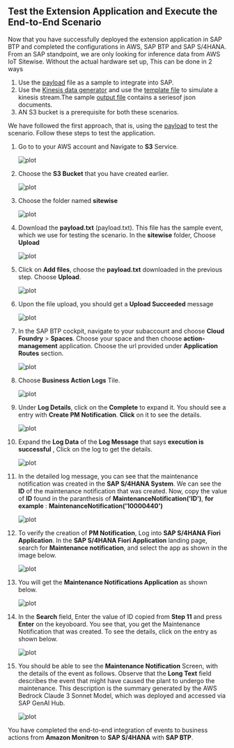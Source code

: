 ## Test the Extension Application and Execute the End-to-End Scenario

Now that you have successfully deployed the extension application in SAP BTP and completed the configurations in AWS, SAP BTP and SAP S/4HANA. 
From an SAP standpoint, we are only looking for inference data from AWS IoT Sitewise. Without the actual hardware set up, This can be done in 2 ways
1) Use the [payload](/payload.txt) file as a sample to integrate into SAP.
2) Use the [Kinesis data generator](https://awslabs.github.io/amazon-kinesis-data-generator/web/producer.html) and use the [template file](/kinesisdatatemplate.json)  to simulate a kinesis stream.The sample [output file](/kinesissample.txt) contains a seriesof json documents.
3) AN S3 bucket is a prerequisite for both these scenarios.

We have followed the first approach, that is, using the [payload](payload.txt) to test the scenario. Follow these steps to test the application.

1. Go to to your AWS account and Navigate to **S3** Service.

    ![plot](./images/S3Search.png)

2. Choose the **S3 Bucket** that you have created earlier.

    ![plot](./images/S3BucketFolder.png)

3. Choose the folder named **sitewise**

    ![plot](./images/S3MonitronFolder.png)

4. Download the **payload.txt** (payload.txt). This file has the sample event, which we use for testing the scenario. In the **sitewise** folder, Choose **Upload**

    ![plot](./images/S3Upload.png)

5. Click on **Add files**, choose the **payload.txt** downloaded in the previous step. Choose **Upload**.

    ![plot](./images/AddFile.png)

6. Upon the file upload, you should get a **Upload Succeeded** message

    ![plot](./images/FileAdded.png)

7. In the SAP BTP cockpit, navigate to your subaccount and choose **Cloud Foundry** > **Spaces**. Choose your space and then choose **action-management** application. Choose the url provided under **Application Routes** section.

    ![plot](./images/action-management-url.png)

8. Choose **Business Action Logs** Tile.

    ![plot](./images/LogTile.png)

9. Under **Log Details**, click on the **Complete** to expand it. You should see a entry with **Create PM Notification**. **Click** on it to see the details.

    ![plot](./images/CheckLogs.png)

10. Expand the **Log Data** of the **Log Message** that says **execution is successful** , Click on the log to get the details. 

    ![plot](./images/log1.png)

11. In the detailed log message, you can see that the maintenance notification was created in the **SAP S/4HANA System**. We can see the **ID** of the maintenance notification that was created. Now, copy the value of **ID** found in the paranthesis of **MaintenanceNotification('ID')**, **for example** : **MaintenanceNotification('10000440')**

    ![plot](./images/log2.png)

12. To verify the creation of **PM Notification**, Log into **SAP S/4HANA Fiori Application**. In the **SAP S/4HANA Fiori Application** landing page, search for **Maintenance notification**, and select the app as shown in the image below.

    ![plot](./images/s4Fiori1.png)

13. You will get the **Maintenance Notifications Application** as shown below.

    ![plot](./images/s4Fiori2.png)

13. In the **Search** field, Enter the value of ID copied from **Step 11** and press **Enter** on the keyoboard. You see that, you get the Maintenance Notification that was created. To see the details, click on the entry as shown below.

    ![plot](./images/s4Fiori3.png)

14. You should be able to see the **Maintenance Notification** Screen, with the details of the event as follows. Observe that the **Long Text** field describes the event that might have caused the plant to undergo the maintenance. This description is the summary generated by the AWS Bedrock Claude 3 Sonnet Model, which was deployed and accessed via SAP GenAI Hub.

    ![plot](./images/s4Fiori4.png)


You have completed the end-to-end integration of events to business actions from **Amazon Monitron** to **SAP S/4HANA** with **SAP BTP**.

